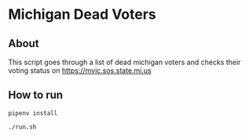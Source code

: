 # Michigan Dead Voters

## About
This script goes through a list of dead michigan voters and checks their voting status on https://mvic.sos.state.mi.us

## How to run
```
pipenv install

./run.sh
```